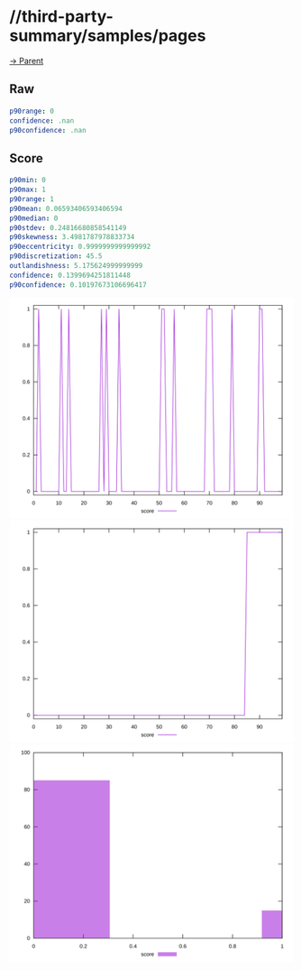 
# //third-party-summary/samples/pages

[→ Parent](../..)


## Raw


```yaml
p90range: 0
confidence: .nan
p90confidence: .nan

```


## Score


```yaml
p90min: 0
p90max: 1
p90range: 1
p90mean: 0.06593406593406594
p90median: 0
p90stdev: 0.24816680858541149
p90skewness: 3.4981787978833734
p90eccentricity: 0.9999999999999992
p90discretization: 45.5
outlandishness: 5.175624999999999
confidence: 0.1399694251811448
p90confidence: 0.10197673106696417

```

![PLOT: score-values](./score/values.svg)![PLOT: score-sorted](./score/sorted.svg)![PLOT: score-histogram](./score/histogram.svg)